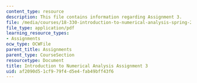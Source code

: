 ```yaml
---
content_type: resource
description: This file contains information regarding Assignment 3.
file: /media/courses/18-330-introduction-to-numerical-analysis-spring-2012/af2090d51cf979f4d5e4fab49bff43f6_MIT18_330S12_hw3.pdf
file_type: application/pdf
learning_resource_types:
- Assignments
ocw_type: OCWFile
parent_title: Assignments
parent_type: CourseSection
resourcetype: Document
title: Introduction to Numerical Analysis Assignment 3
uid: af2090d5-1cf9-79f4-d5e4-fab49bff43f6
---
```

